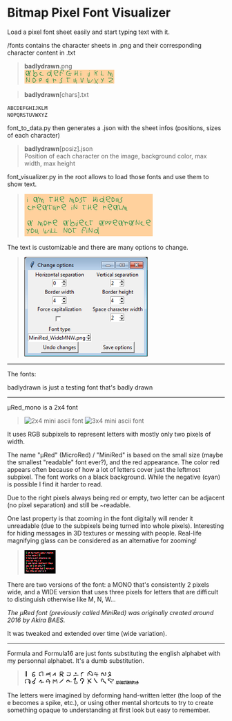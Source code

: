 # Bitmap Pixel Font Visualizer

Load a pixel font sheet easily and start typing text with it.

/fonts contains the character sheets in .png and their corresponding character content in .txt

>**badlydrawn**.png  
![Badly drawn pixel font](fonts/badlydrawn.png)

>**badlydrawn**[chars].txt  
~~~~
ABCDEFGHIJKLM  
NOPQRSTUVWXYZ  
~~~~

font_to_data.py then generates a .json with the sheet infos (positions, sizes of each character)

>**badlydrawn**[posiz].json  
Position of each character on the image, background color, max width, max height

font_visualizer.py in the root allows to load those fonts and use them to show text.

>![Badly drawn text using the pixel font](images/hideous_drawn.png)

The text is customizable and there are many options to change.

>![Visual of the options window](images/optionswindow_screenshot.png)

----

The fonts:

badlydrawn is just a testing font that's badly drawn

----

µRed_mono is a 2x4 font

>![2x4 mini ascii font](fonts/µRed_mono.png) ![3x4 mini ascii font](fonts/µRed_wide.png)

It uses RGB subpixels to represent letters with mostly only two pixels of width.

The name "µRed" (MicroRed) / "MiniRed" is based on the small size (maybe the smallest "readable" font ever?), and the red appearance. The color red appears often  because of how a lot of letters cover just the leftmost subpixel. The font works on a black background. While the negative (cyan) is possible I find it harder to read.

Due to the right pixels always being red or empty, two letter can be adjacent (no pixel separation) and still be ~readable.

One last property is that zooming in the font digitally will render it unreadable (due to the subpixels being turned into whole pixels). Interesting for hiding messages in 3D textures or messing with people. Real-life magnifying glass can be considered as an alternative for zooming!

>![Example of output text](images/hideous_screenshot.png)

There are two versions of the font: a MONO that's consistently 2 pixels wide, 
and a WIDE version that uses three pixels for letters that are difficult to distinguish otherwise 
like M, N, W...

*The µRed font (previously called MiniRed) was originally created around 2016 by Akira BAES.*

It was tweaked and extended over time (wide variation).

----

Formula and Formula16 are just fonts substituting the english alphabet with my personnal alphabet. It's a dumb substitution. 

>![Font formula 16](fonts/Formula_16.png) ![Font formula](fonts/Formula.png)

The letters were imagined by deforming hand-written letter (the loop of the e becomes a spike, etc.), or using other mental shortcuts to try to create something opaque to understanding at first look but easy to remember.